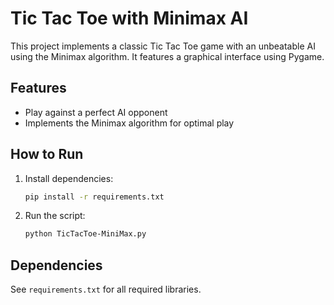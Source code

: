 # Tic Tac Toe with Minimax AI

This project implements a classic Tic Tac Toe game with an unbeatable AI using the Minimax algorithm. It features a graphical interface using Pygame.

## Features
- Play against a perfect AI opponent
- Implements the Minimax algorithm for optimal play

## How to Run

1. Install dependencies:
   ```bash
   pip install -r requirements.txt
   ```

2. Run the script:
   ```bash
   python TicTacToe-MiniMax.py
   ```

## Dependencies

See `requirements.txt` for all required libraries.
